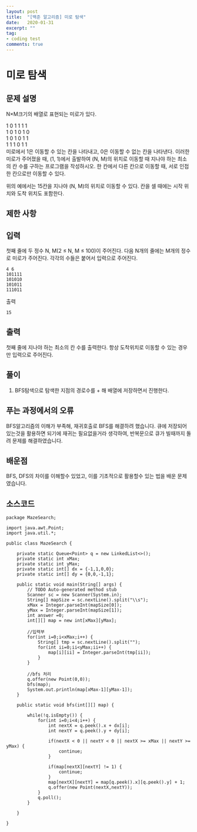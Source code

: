 ```yaml
---
layout: post
title:  "[백준 알고리즘] 미로 탐색"
date:   2020-01-31
excerpt: ""
tag:
- coding test 
comments: true
---
```


# 미로 탐색

## 문제 설명  

N×M크기의 배열로 표현되는 미로가 있다.

1	0	1	1	1	1  
1	0	1	0	1	0  
1	0	1	0	1	1  
1	1	1	0	1	1  
미로에서 1은 이동할 수 있는 칸을 나타내고, 0은 이동할 수 없는 칸을 나타낸다. 이러한 미로가 주어졌을 때, (1, 1)에서 출발하여 (N, M)의 위치로 이동할 때 지나야 하는 최소의 칸 수를 구하는 프로그램을 작성하시오. 한 칸에서 다른 칸으로 이동할 때, 서로 인접한 칸으로만 이동할 수 있다.  
  
위의 예에서는 15칸을 지나야 (N, M)의 위치로 이동할 수 있다. 칸을 셀 때에는 시작 위치와 도착 위치도 포함한다.  



## 제한 사항  



## 입력
첫째 줄에 두 정수 N, M(2 ≤ N, M ≤ 100)이 주어진다. 다음 N개의 줄에는 M개의 정수로 미로가 주어진다. 각각의 수들은 붙어서 입력으로 주어진다.


~~~ 
4 6
101111
101010
101011
111011
~~~ 

출력  
~~~
15
~~~
  
## 출력
첫째 줄에 지나야 하는 최소의 칸 수를 출력한다. 항상 도착위치로 이동할 수 있는 경우만 입력으로 주어진다.




## 풀이
1. BFS탐색으로 탐색한 지점의 경로수를 + 해 배열에 저장하면서 진행한다.


## 푸는 과정에서의 오류
BFS알고리즘의 이해가 부족해, 재귀호출로 BFS를 해결하려 했습니다. 큐에 저장되어있는것을 활용하면 되기에 재귀는 필요없을거라 생각하여, 반복문으로 큐가 빌때까지 돌려 문제를 해결하였습니다.



## 배운점
BFS, DFS의 차이를 이해할수 있었고, 이를 기초적으로 활용할수 있는 법을 배운 문제였습니다.



## 소스코드
~~~
package MazeSearch;

import java.awt.Point;
import java.util.*;

public class MazeSearch {
	
	private static Queue<Point> q = new LinkedList<>();
	private static int xMax;
	private static int yMax;
	private static int[] dx = {-1,1,0,0};
	private static int[] dy = {0,0,-1,1};

	public static void main(String[] args) {
		// TODO Auto-generated method stub
		Scanner sc = new Scanner(System.in);
		String[] mapSize = sc.nextLine().split("\\s");
		xMax = Integer.parseInt(mapSize[0]);
		yMax = Integer.parseInt(mapSize[1]);
		int answer =0;
		int[][] map = new int[xMax][yMax];
		
		//입력부
		for(int i=0;i<xMax;i++) {
			String[] tmp = sc.nextLine().split("");
			for(int ii=0;ii<yMax;ii++) {
				map[i][ii] = Integer.parseInt(tmp[ii]);
			}
		}
		
		//bfs 처리
		q.offer(new Point(0,0));
		bfs(map);
		System.out.println(map[xMax-1][yMax-1]);
	}
	
	public static void bfs(int[][] map) {
		
		while(!q.isEmpty()) {
			for(int i=0;i<4;i++) {
				int nextX = q.peek().x + dx[i];
				int nextY = q.peek().y + dy[i];
				
				if(nextX < 0 || nextY < 0 || nextX >= xMax || nextY >= yMax) {
					continue;
				}
				
				if(map[nextX][nextY] != 1) {
					continue;
				}
				map[nextX][nextY] = map[q.peek().x][q.peek().y] + 1;
				q.offer(new Point(nextX,nextY));
			}
			q.poll();
		}
		
	}

}


~~~
